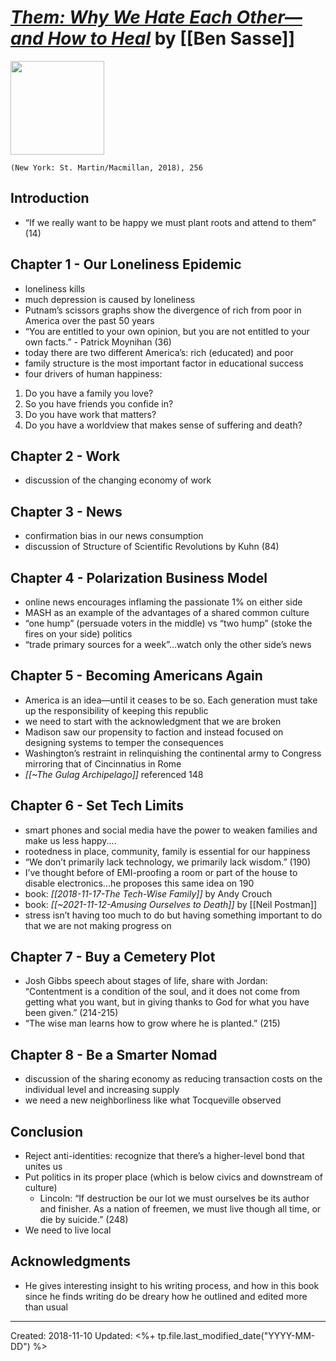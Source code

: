 # [*Them: Why We Hate Each Other—and How to Heal*](https://us.macmillan.com/books/9781250195029/them) by [[Ben Sasse]]

<img src="https://mpd-biblio-covers.imgix.net/9781250195029.jpg?w=900" width=150>

`(New York: St. Martin/Macmillan, 2018), 256`

## Introduction
- “If we really want to be happy we must plant roots and attend to them” (14)

## Chapter 1 - Our Loneliness Epidemic 
- loneliness kills
- much depression is caused by loneliness
- Putnam’s scissors graphs show the divergence of rich from poor in America over the past 50 years
- “You are entitled to your own opinion, but you are not entitled to your own facts.” - Patrick Moynihan (36)
- today there are two different America’s: rich (educated) and poor
- family structure is the most important factor in educational success
- four drivers of human happiness:
1. Do you have a family you love?
2. So you have friends you confide in?
3. Do you have work that matters? 
4. Do you have a worldview that makes sense of suffering and death? 

## Chapter 2 - Work
- discussion of the changing economy of work

## Chapter 3 - News
- confirmation bias in our news consumption 
- discussion of Structure of Scientific Revolutions by Kuhn (84)

## Chapter 4 - Polarization Business Model
- online news encourages inflaming the passionate 1% on either side 
- MASH as an example of the advantages of a shared common culture 
- “one hump” (persuade voters in the middle) vs “two hump” (stoke the fires on your side) politics 
- “trade primary sources for a week”...watch only the other side’s news 

## Chapter 5 - Becoming Americans Again
- America is an idea—until it ceases to be so. Each generation must take up the responsibility of keeping this republic 
- we need to start with the acknowledgment that we are broken 
- Madison saw our propensity to faction and instead focused on designing systems to temper the consequences 
- Washington’s restraint in relinquishing the continental army to Congress mirroring that of Cincinnatius in Rome 
- *[[~The Gulag Archipelago]]* referenced 148

## Chapter 6 - Set Tech Limits
- smart phones and social media have the power to weaken families and make us less happy....
- rootedness in place, community, family is essential for our happiness 
- “We don’t primarily lack technology, we primarily lack wisdom.” (190)
- I’ve thought before of EMI-proofing a room or part of the house to disable electronics...he proposes this same idea on 190
- book: *[[2018-11-17-The Tech-Wise Family]]* by Andy Crouch
- book: *[[~2021-11-12-Amusing Ourselves to Death]]* by [[Neil Postman]]
- stress isn’t having too much to do but having something important to do that we are not making progress on

## Chapter 7 - Buy a Cemetery Plot
- Josh Gibbs speech about stages of life, share with Jordan: “Contentment is a condition of the soul, and it does not come from getting what you want, but in giving thanks to God for what you have been given.” (214-215)
- “The wise man learns how to grow where he is planted.” (215)

## Chapter 8 - Be a Smarter Nomad
- discussion of the sharing economy as reducing transaction costs on the individual level and increasing supply 
- we need a new neighborliness like what Tocqueville observed

## Conclusion
- Reject anti-identities: recognize that there’s a higher-level bond that unites us 
- Put politics in its proper place (which is below civics and downstream of culture)
  - Lincoln: “If destruction be our lot we must ourselves be its author and finisher. As a nation of freemen, we must live though all time, or die by suicide.” (248)
- We need to live local

## Acknowledgments
- He gives interesting insight to his writing process, and how in this book since he finds writing do be dreary how he outlined and edited more than usual

---
Created: 2018-11-10
Updated: <%+ tp.file.last_modified_date("YYYY-MM-DD") %>
